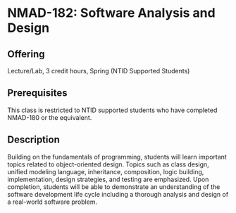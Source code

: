 # NMAD-182: Software Analysis and Design

## Offering

Lecture/Lab, 3 credit hours, Spring (NTID Supported Students)

## Prerequisites
This class is restricted to NTID supported students who have completed NMAD-180 or the equivalent.

## Description

Building on the fundamentals of programming, students will learn important topics related to object-oriented design. Topics such as class design, unified modeling language, inheritance, composition, logic building, implementation, design strategies, and testing are emphasized. Upon completion, students will be able to demonstrate an understanding of the software development life cycle including a thorough analysis and design of a real-world software problem.